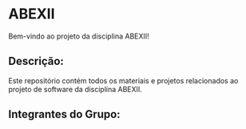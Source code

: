 # ABEXII

Bem-vindo ao projeto da disciplina ABEXII!

## Descrição:

Este repositório contém todos os materiais e projetos relacionados ao projeto de software da disciplina ABEXII.

## Integrantes do Grupo:
